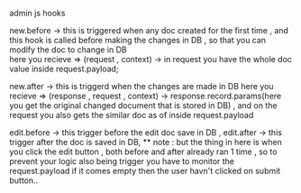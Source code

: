 admin js hooks 

new.before -> this is triggered when any doc created for the first time , and this hook is called before making the changes in DB , so that you can modify the doc to change in DB  
here you recieve => (request , context) -> in request you have the whole doc value inside request.payload;

new.after -> this is triggerd when the changes are made in DB
here you recieve => (response , request , context) -> response.record.params(here you get the original changed document that is stored in DB) , and on the request you also gets the similar doc as of inside request.payload

edit.before -> this trigger before the edit doc save in DB , 
edit.after -> this trigger after the doc is saved in DB,
** note : but the thing in here is when you click the edit button , both before and after already ran 1 time , so to prevent your logic also being trigger you have to monitor the request.payload if it comes empty then the user havn't clicked on submit button..